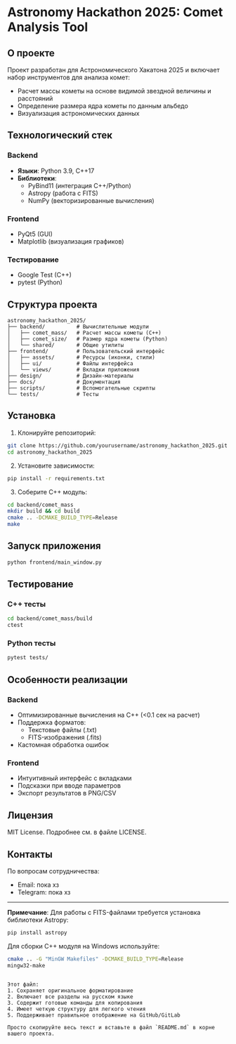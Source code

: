 # Astronomy Hackathon 2025: Comet Analysis Tool

## О проекте

Проект разработан для Астрономического Хакатона 2025 и включает набор инструментов для анализа комет:
- Расчет массы кометы на основе видимой звездной величины и расстояний
- Определение размера ядра кометы по данным альбедо
- Визуализация астрономических данных

## Технологический стек

### Backend
- **Языки**: Python 3.9, C++17
- **Библиотеки**:
  - PyBind11 (интеграция C++/Python)
  - Astropy (работа с FITS)
  - NumPy (векторизированные вычисления)

### Frontend
- PyQt5 (GUI)
- Matplotlib (визуализация графиков)

### Тестирование
- Google Test (C++)
- pytest (Python)

## Структура проекта

```
astronomy_hackathon_2025/
├── backend/          # Вычислительные модули
│   ├── comet_mass/   # Расчет массы кометы (C++)
│   ├── comet_size/   # Размер ядра кометы (Python)
│   └── shared/       # Общие утилиты
├── frontend/         # Пользовательский интерфейс
│   ├── assets/       # Ресурсы (иконки, стили)
│   ├── ui/           # Файлы интерфейса
│   └── views/        # Вкладки приложения
├── design/           # Дизайн-материалы
├── docs/             # Документация
├── scripts/          # Вспомогательные скрипты
└── tests/            # Тесты
```

## Установка

1. Клонируйте репозиторий:
```bash
git clone https://github.com/yourusername/astronomy_hackathon_2025.git
cd astronomy_hackathon_2025
```

2. Установите зависимости:
```bash
pip install -r requirements.txt
```

3. Соберите C++ модуль:
```bash
cd backend/comet_mass
mkdir build && cd build
cmake .. -DCMAKE_BUILD_TYPE=Release
make
```

## Запуск приложения

```bash
python frontend/main_window.py
```

## Тестирование

### C++ тесты
```bash
cd backend/comet_mass/build
ctest
```

### Python тесты
```bash
pytest tests/
```

## Особенности реализации

### Backend
- Оптимизированные вычисления на C++ (<0.1 сек на расчет)
- Поддержка форматов:
  - Текстовые файлы (.txt)
  - FITS-изображения (.fits)
- Кастомная обработка ошибок

### Frontend
- Интуитивный интерфейс с вкладками
- Подсказки при вводе параметров
- Экспорт результатов в PNG/CSV

## Лицензия

MIT License. Подробнее см. в файле LICENSE.

## Контакты

По вопросам сотрудничества:
- Email: пока хз 
- Telegram: пока хз 

---

**Примечание**: Для работы с FITS-файлами требуется установка библиотеки Astropy:
```bash
pip install astropy
```

Для сборки C++ модуля на Windows используйте:
```bash
cmake .. -G "MinGW Makefiles" -DCMAKE_BUILD_TYPE=Release
mingw32-make
```
```

Этот файл:
1. Сохраняет оригинальное форматирование
2. Включает все разделы на русском языке
3. Содержит готовые команды для копирования
4. Имеет четкую структуру для легкого чтения
5. Поддерживает правильное отображение на GitHub/GitLab

Просто скопируйте весь текст и вставьте в файл `README.md` в корне вашего проекта.
